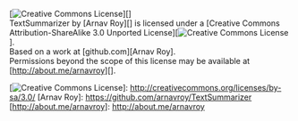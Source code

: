 [![Creative Commons License][]][]  
<span xmlns:dct="http://purl.org/dc/terms/" property="dct:title">TextSummarizer</span>
by [Arnav Roy][] is licensed under a [Creative Commons
Attribution-ShareAlike 3.0 Unported License][![Creative Commons
License][]].  
Based on a work at [github.com][Arnav Roy].  
Permissions beyond the scope of this license may be available at
[http://about.me/arnavroy][].

  [Creative Commons License]: http://i.creativecommons.org/l/by-sa/3.0/88x31.png
  [![Creative Commons License][]]: http://creativecommons.org/licenses/by-sa/3.0/
  [Arnav Roy]: https://github.com/arnavroy/TextSummarizer
  [http://about.me/arnavroy]: http://about.me/arnavroy
